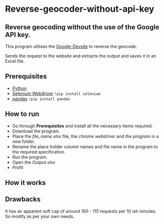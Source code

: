 # Reverse-geocoder-without-api-key

## Reverse geocoding without the use of the Google API key.

This program utilises the [Google-Devsite](https://developers-dot-devsite-v2-prod.appspot.com/maps/documentation/utils/geocoder) to reverse the geocode.

Sends the request to the website and extracts the output and saves it in an Excel file.

## Prerequisites

- [Python](https://www.python.org/)
- [Selenium Webdriver](https://chromedriver.chromium.org/downloads) ```!pip install selenium```
- [pandas](https://pandas.pydata.org/) ```!pip install pandas```

## How to run

- Go through **Prerequisites** and install all the necessary items required.
- Download the program.
- Place the *file_name.xlsx* file, the *chrome webdriver* and *the program* in a new folder.
- Rename the place holder column names and file name in the program to the required specification.
- Run the program.
- Open the *Output.xlsx*
- Profit

## How it works

## Drawbacks

It has an apparent soft cap of around *100 - 115* requests per 10 ish minutes. So modify as per your own needs.
